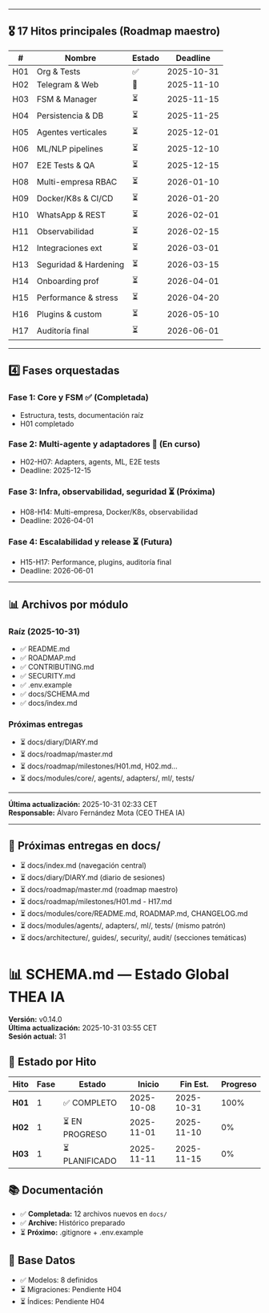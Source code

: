 
---

## 🎖️ 17 Hitos principales (Roadmap maestro)

| # | Nombre | Estado | Deadline |
|---|--------|--------|----------|
| H01 | Org & Tests | ✅ | 2025-10-31 |
| H02 | Telegram & Web | 🔄 | 2025-11-10 |
| H03 | FSM & Manager | ⏳ | 2025-11-15 |
| H04 | Persistencia & DB | ⏳ | 2025-11-25 |
| H05 | Agentes verticales | ⏳ | 2025-12-01 |
| H06 | ML/NLP pipelines | ⏳ | 2025-12-10 |
| H07 | E2E Tests & QA | ⏳ | 2025-12-15 |
| H08 | Multi-empresa RBAC | ⏳ | 2026-01-10 |
| H09 | Docker/K8s & CI/CD | ⏳ | 2026-01-20 |
| H10 | WhatsApp & REST | ⏳ | 2026-02-01 |
| H11 | Observabilidad | ⏳ | 2026-02-15 |
| H12 | Integraciones ext | ⏳ | 2026-03-01 |
| H13 | Seguridad & Hardening | ⏳ | 2026-03-15 |
| H14 | Onboarding prof | ⏳ | 2026-04-01 |
| H15 | Performance & stress | ⏳ | 2026-04-20 |
| H16 | Plugins & custom | ⏳ | 2026-05-10 |
| H17 | Auditoría final | ⏳ | 2026-06-01 |

---

## 4️⃣ Fases orquestadas

### Fase 1: Core y FSM ✅ (Completada)
- Estructura, tests, documentación raíz
- H01 completado

### Fase 2: Multi-agente y adaptadores 🔄 (En curso)
- H02-H07: Adapters, agents, ML, E2E tests
- Deadline: 2025-12-15

### Fase 3: Infra, observabilidad, seguridad ⏳ (Próxima)
- H08-H14: Multi-empresa, Docker/K8s, observabilidad
- Deadline: 2026-04-01

### Fase 4: Escalabilidad y release ⏳ (Futura)
- H15-H17: Performance, plugins, auditoría final
- Deadline: 2026-06-01

---

## 📊 Archivos por módulo

### Raíz (2025-10-31)
- ✅ README.md
- ✅ ROADMAP.md
- ✅ CONTRIBUTING.md
- ✅ SECURITY.md
- ✅ .env.example
- ✅ docs/SCHEMA.md
- ✅ docs/index.md

### Próximas entregas
- ⏳ docs/diary/DIARY.md
- ⏳ docs/roadmap/master.md
- ⏳ docs/roadmap/milestones/H01.md, H02.md...
- ⏳ docs/modules/core/, agents/, adapters/, ml/, tests/

---

**Última actualización:** 2025-10-31 02:33 CET  
**Responsable:** Álvaro Fernández Mota (CEO THEA IA)

---

## 📂 Próximas entregas en docs/

- ⏳ docs/index.md (navegación central)
- ⏳ docs/diary/DIARY.md (diario de sesiones)
- ⏳ docs/roadmap/master.md (roadmap maestro)
- ⏳ docs/roadmap/milestones/H01.md - H17.md
- ⏳ docs/modules/core/README.md, ROADMAP.md, CHANGELOG.md
- ⏳ docs/modules/agents/, adapters/, ml/, tests/ (mismo patrón)
- ⏳ docs/architecture/, guides/, security/, audit/ (secciones temáticas)

# 📊 SCHEMA.md — Estado Global THEA IA

**Versión:** v0.14.0  
**Última actualización:** 2025-10-31 03:55 CET  
**Sesión actual:** 31

## 🎯 Estado por Hito

| Hito | Fase | Estado | Inicio | Fin Est. | Progreso |
|------|------|--------|--------|----------|----------|
| **H01** | 1 | ✅ COMPLETO | 2025-10-08 | 2025-10-31 | 100% |
| **H02** | 1 | ⏳ EN PROGRESO | 2025-11-01 | 2025-11-10 | 0% |
| **H03** | 1 | ⏳ PLANIFICADO | 2025-11-11 | 2025-11-15 | 0% |

## 📚 Documentación

- ✅ **Completada:** 12 archivos nuevos en `docs/`
- ✅ **Archive:** Histórico preparado
- ⏳ **Próximo:** .gitignore + .env.example

## 💾 Base Datos

- ✅ Modelos: 8 definidos
- ⏳ Migraciones: Pendiente H04
- ⏳ Índices: Pendiente H04